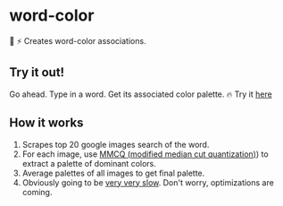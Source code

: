 # word-color

:art: :zap: Creates word-color associations.
***<pic here>***

## Try it out!

Go ahead. Type in a word. Get its associated color palette. :fire: Try it [here](https://greenlantern101.github.io/word-color/)

## How it works

1. Scrapes top 20 google images search of the word.
2. For each image, use [MMCQ (modified median cut quantization)](https://en.wikipedia.org/wiki/Median_cut)) to extract a palette of dominant colors.
3. Average palettes of all images to get final palette.
4. Obviously going to be [very very slow](https://giphy.com/gifs/disneyzootopia-l2JHVUriDGEtWOx0c). Don't worry, optimizations are coming.

